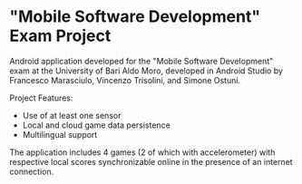 # "Mobile Software Development" Exam Project 

Android application developed for the "Mobile Software Development" exam at the University of Bari Aldo Moro, developed in Android Studio by Francesco Marasciulo, Vincenzo Trisolini, and Simone Ostuni.

Project Features:

* Use of at least one sensor
* Local and cloud game data persistence
* Multilingual support

The application includes 4 games (2 of which with accelerometer) with respective local scores synchronizable online in the presence of an internet connection.
